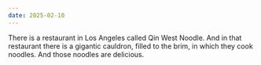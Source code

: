 ```yaml
---
date: 2025-02-10
---
```


There is a restaurant in Los Angeles called Qin West Noodle. And in that restaurant there is a gigantic cauldron, filled to the brim, in which they cook noodles. And those noodles are delicious.
